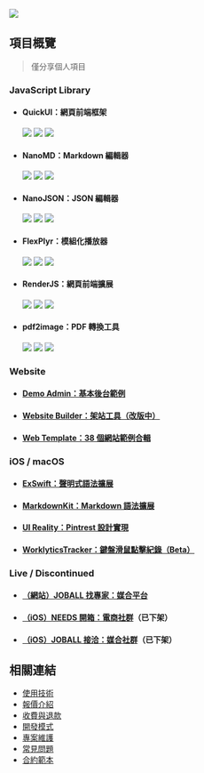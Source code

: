 ![](https://github-readme-stats.vercel.app/api?username=pardnchiu&show_icons=true)

## 項目概覽
> 僅分享個人項目

### JavaScript Library

- #### QuickUI：網頁前端框架
  [![](https://img.shields.io/badge/go-Website-bb4444)](https://quickui.pardn.io) [![](https://img.shields.io/npm/v/@pardnchiu/quickui)](https://www.npmjs.com/package/@pardnchiu/quickui) [![](https://img.shields.io/jsdelivr/npm/hm/@pardnchiu/quickui)](https://www.jsdelivr.com/package/npm/@pardnchiu/quickui)
- #### NanoMD：Markdown 編輯器
  [![](https://img.shields.io/badge/go-Website-bb4444)](https://nanomd.pardn.io) [![](https://img.shields.io/npm/v/@pardnchiu/nanomd)](https://www.npmjs.com/package/@pardnchiu/nanomd) [![](https://img.shields.io/jsdelivr/npm/hm/@pardnchiu/nanomd)](https://www.jsdelivr.com/package/npm/@pardnchiu/nanomd)
- #### NanoJSON：JSON 編輯器
  [![](https://img.shields.io/badge/go-Website-bb4444)](https://nanojson.pardn.io) [![](https://img.shields.io/npm/v/@pardnchiu/nanojson)](https://www.npmjs.com/package/@pardnchiu/nanojson) [![](https://img.shields.io/jsdelivr/npm/hm/@pardnchiu/nanojson)](https://www.jsdelivr.com/package/npm/@pardnchiu/nanojson)
- #### FlexPlyr：模組化播放器
  [![](https://img.shields.io/badge/go-Website-bb4444)](https://flexplyr.pardn.io) [![](https://img.shields.io/npm/v/@pardnchiu/flexplyr)](https://www.npmjs.com/package/@pardnchiu/flexplyr) [![](https://img.shields.io/jsdelivr/npm/hm/@pardnchiu/flexplyr)](https://www.jsdelivr.com/package/npm/@pardnchiu/flexplyr)
- #### RenderJS：網頁前端擴展
  [![](https://img.shields.io/badge/go-Website-bb4444)](https://renderjs.pardn.io) [![](https://img.shields.io/npm/v/@pardnchiu/renderjs)](https://www.npmjs.com/package/@pardnchiu/renderjs) [![](https://img.shields.io/jsdelivr/npm/hm/@pardnchiu/renderjs)](https://www.jsdelivr.com/package/npm/@pardnchiu/renderjs)
- #### pdf2image：PDF 轉換工具
  [![](https://img.shields.io/badge/go-Website-bb4444)](https://pardn.io/pdf2image) [![](https://img.shields.io/npm/v/@pardnchiu/pdf2image)](https://www.npmjs.com/package/@pardnchiu/pdf2image) [![](https://img.shields.io/jsdelivr/npm/hm/@pardnchiu/pdf2image)](https://www.jsdelivr.com/package/npm/@pardnchiu/pdf2image)

### Website

- #### [Demo Admin：基本後台範例](https://demo-admin.pardn.io)
- #### [Website Builder：架站工具（改版中）](https://pardn.io/website-builder)
- #### [Web Template：38 個網站範例合輯](https://pardn.io/web-template)

### iOS / macOS

- #### [ExSwift：聲明式語法擴展](https://github.com/pardnchiu/ExSwift)
- #### [MarkdownKit：Markdown 語法擴展](https://github.com/pardnchiu/MarkdownKit)
- #### [UI Reality：Pintrest 設計實現](https://github.com/pardnchiu/swift-UI-reality)
- #### [WorklyticsTracker：鍵盤滑鼠點擊紀錄（Beta）](https://github.com/pardnchiu/WorklyticsTracker)

### Live / Discontinued

- #### [（網站）JOBALL 找專家：媒合平台](https://joball.tw)
- #### [（iOS）NEEDS 開箱：電商社群](https://appadvice.com/app/e9-96-8b-e7-ae-b1/1460355322.amp)（已下架）
- #### [（iOS）JOBALL 接洽：媒合社群](https://appadvice.com/app/joball-e6-8e-a5-e6-b4-bd/1272878907.amp)（已下架）

## 相關連結

- [使用技術](./使用技術.md)
- [報價介紹](./報價介紹.md)
- [收費與退款](./收費與退款.md)
- [開發模式](./開發模式.md)
- [專案維護](./專案維護.md)
- [常見問題](./常見問題.md)
- [合約範本](./合約範本.md)
